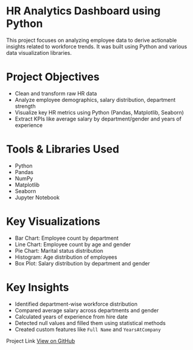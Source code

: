 # HR Analytics Dashboard using Python

This project focuses on analyzing employee data to derive actionable insights related to workforce trends. It was built using Python and various data visualization libraries.



# Project Objectives

- Clean and transform raw HR data
- Analyze employee demographics, salary distribution, department strength
- Visualize key HR metrics using Python (Pandas, Matplotlib, Seaborn)
- Extract KPIs like average salary by department/gender and years of experience

# Tools & Libraries Used

- Python
- Pandas
- NumPy
- Matplotlib
- Seaborn
- Jupyter Notebook


# Key Visualizations

- Bar Chart: Employee count by department
- Line Chart: Employee count by age and gender
- Pie Chart: Marital status distribution
- Histogram: Age distribution of employees
- Box Plot: Salary distribution by department and gender


# Key Insights

- Identified department-wise workforce distribution
- Compared average salary across departments and gender
- Calculated years of experience from hire date
- Detected null values and filled them using statistical methods
- Created custom features like `Full Name` and `YearsAtCompany`

 
 Project Link
 [View on GitHub](https://github.com/PratyasaRout/HR_Project)
